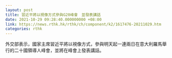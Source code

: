 ```yaml
---
layout: post
title: 習近平將以視像方式參與G20峰會　並發表講話
date: 2021-10-29 09:28:40.000000000 +08:00
link: https://news.rthk.hk/rthk/ch/component/k2/1617476-20211029.htm
categories: rthk
---
```


外交部表示，國家主席習近平將以視像方式，參與明天起一連兩日在意大利羅馬舉行的二十國領導人峰會，並將在峰會上發表講話。
